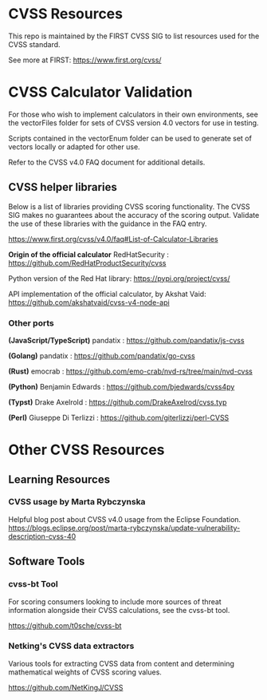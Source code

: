 # CVSS Resources

This repo is maintained by the FIRST CVSS SIG to list resources used for the CVSS standard.

See more at FIRST: https://www.first.org/cvss/

# CVSS Calculator Validation

For those who wish to implement calculators in their own environments, see the vectorFiles folder for sets of CVSS version 4.0 vectors for use in testing. 

Scripts contained in the vectorEnum folder can be used to generate set of vectors locally or adapted for other use.

Refer to the CVSS v4.0 FAQ document for additional details.

## CVSS helper libraries

Below is a list of libraries providing CVSS scoring functionality. The CVSS SIG makes no guarantees about the accuracy of the scoring output. Validate the use of these libraries with the guidance in the FAQ entry.

https://www.first.org/cvss/v4.0/faq#List-of-Calculator-Libraries

**Origin of the official calculator**
RedHatSecurity : https://github.com/RedHatProductSecurity/cvss

Python version of the Red Hat library: https://pypi.org/project/cvss/

API implementation of the official calculator, by Akshat Vaid: https://github.com/akshatvaid/cvss-v4-node-api

### Other ports

**(JavaScript/TypeScript)** pandatix : https://github.com/pandatix/js-cvss

**(Golang)** pandatix : https://github.com/pandatix/go-cvss

**(Rust)** emocrab : https://github.com/emo-crab/nvd-rs/tree/main/nvd-cvss 

**(Python)** Benjamin Edwards : https://github.com/bjedwards/cvss4py 

**(Typst)** Drake Axelrold : https://github.com/DrakeAxelrod/cvss.typ

**(Perl)** Giuseppe Di Terlizzi : https://github.com/giterlizzi/perl-CVSS

# Other CVSS Resources

## Learning Resources

### CVSS usage by Marta Rybczynska

Helpful blog post about CVSS v4.0 usage from the Eclipse Foundation.
https://blogs.eclipse.org/post/marta-rybczynska/update-vulnerability-description-cvss-40

## Software Tools

### cvss-bt Tool

For scoring consumers looking to include more sources of threat information alongside their CVSS calculations, see the cvss-bt tool.

https://github.com/t0sche/cvss-bt

### Netking's CVSS data extractors

Various tools for extracting CVSS data from content and determining mathematical weights of CVSS scoring values.

https://github.com/NetKingJ/CVSS
